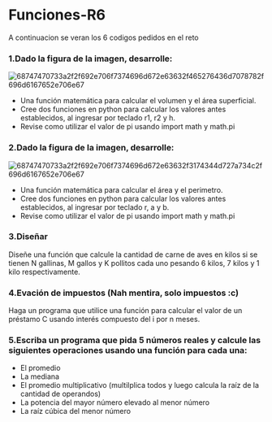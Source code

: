 # Funciones-R6
A continuacion se veran los 6 codigos pedidos en el reto


### 1.Dado la figura de la imagen, desarrolle:
![68747470733a2f2f692e706f7374696d672e63632f465276436d7078782f696d6167652e706e67](https://github.com/user-attachments/assets/da9e14ba-e715-4c77-834b-413466c17180)
- Una función matemática para calcular el volumen y el área superficial.
- Cree dos funciones en python para calcular los valores antes establecidos, al ingresar por teclado r1, r2 y h.
- Revise como utilizar el valor de pi usando import math y math.pi
### 2.Dado la figura de la imagen, desarrolle:
![68747470733a2f2f692e706f7374696d672e63632f3174344d727a734c2f696d6167652e706e67](https://github.com/user-attachments/assets/2afc883c-f38f-408a-b4d8-8d9ab78888db)
- Una función matemática para calcular el área y el perimetro.
- Cree dos funciones en python para calcular los valores antes establecidos, al ingresar por teclado r, a y b.
- Revise como utilizar el valor de pi usando import math y math.pi
### 3.Diseñar
Diseñe una función que calcule la cantidad de carne de aves en kilos si se tienen N gallinas, M gallos y K pollitos cada uno pesando 6 kilos, 7 kilos y 1 kilo respectivamente.
### 4.Evación de impuestos (Nah mentira, solo impuestos :c)
Haga un programa que utilice una función para calcular el valor de un préstamo C usando interés compuesto del i por n meses.
### 5.Escriba un programa que pida 5 números reales y calcule las siguientes operaciones usando una función para cada una:
- El promedio
- La mediana
- El promedio multiplicativo (multilplica todos y luego calcula la raíz de la cantidad de operandos)
- La potencia del mayor número elevado al menor número
- La raíz cúbica del menor número
